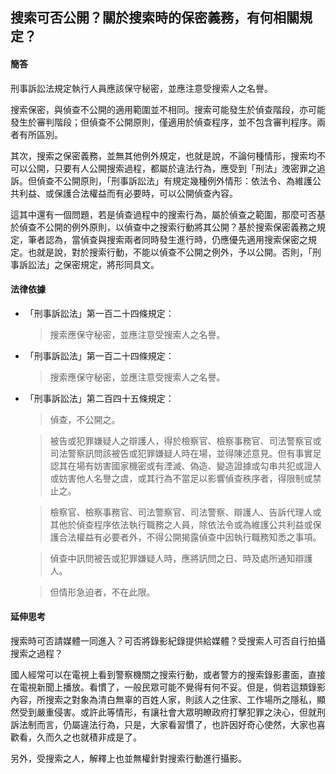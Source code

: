 ## 搜索可否公開？關於搜索時的保密義務，有何相關規定？

#### 簡答

刑事訴訟法規定執行人員應該保守秘密，並應注意受搜索人之名譽。

搜索保密，與偵查不公開的適用範圍並不相同。搜索可能發生於偵查階段，亦可能發生於審判階段；但偵查不公開原則，僅適用於偵查程序，並不包含審判程序。兩者有所區別。

其次，搜索之保密義務，並無其他例外規定，也就是說，不論何種情形，搜索均不可以公開，只要有人公開搜索過程，都屬於違法行為，應受到「刑法」洩密罪之追訴。但偵查不公開原則，「刑事訴訟法」有規定幾種例外情形：依法令、為維護公共利益、或保護合法權益而有必要時，可以公開偵查內容。

這其中還有一個問題，若是偵查過程中的搜索行為，屬於偵查之範圍，那麼可否基於偵查不公開的例外原則，以偵查中之搜索行動將其公開？基於搜索保密義務之規定，筆者認為，當偵查與搜索兩者同時發生進行時，仍應優先適用搜索保密之規定。也就是說，對於搜索行動，不能以偵查不公開之例外，予以公開。否則，「刑事訴訟法」之保密規定，將形同具文。

#### 法律依據

* 「刑事訴訟法」第一百二十四條規定：

   > 搜索應保守秘密，並應注意受搜索人之名譽。

* 「刑事訴訟法」第一百二十四條規定：

   > 搜索應保守秘密，並應注意受搜索人之名譽。

* 「刑事訴訟法」第二百四十五條規定：

   > 偵查，不公開之。

   > 被告或犯罪嫌疑人之辯護人，得於檢察官、檢察事務官、司法警察官或司法警察訊問該被告或犯罪嫌疑人時在場，並得陳述意見。但有事實足認其在場有妨害國家機密或有湮滅、偽造、變造證據或勾串共犯或證人或妨害他人名譽之虞，或其行為不當足以影響偵查秩序者，得限制或禁止之。

   > 檢察官、檢察事務官、司法警察官、司法警察、辯護人、告訴代理人或其他於偵查程序依法執行職務之人員，除依法令或為維護公共利益或保護合法權益有必要者外，不得公開揭露偵查中因執行職務知悉之事項。

   > 偵查中訊問被告或犯罪嫌疑人時，應將訊問之日、時及處所通知辯護人。

   > 但情形急迫者，不在此限。

#### 延伸思考

搜索時可否請媒體一同進入？可否將錄影紀錄提供給媒體？受搜索人可否自行拍攝搜索之過程？

國人經常可以在電視上看到警察機關之搜索行動，或者警方的搜索錄影畫面，直接在電視新聞上播放。看慣了，一般民眾可能不覺得有何不妥。但是，倘若這類錄影內容，所搜索之對象為清白無辜的百姓人家，則該人之住家、工作場所之隱私，顯然受到嚴重侵害。或許此等情形，有讓社會大眾明瞭政府打擊犯罪之決心，但就刑訴法制而言，仍屬違法行為，只是，大家看習慣了，也許因好奇心使然，大家也喜歡看，久而久之也就積非成是了。

另外，受搜索之人，解釋上也並無權針對搜索行動進行攝影。
